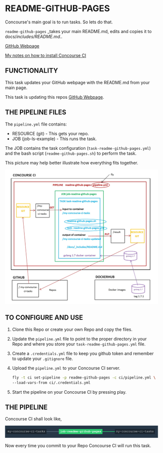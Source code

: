 # README-GITHUB-PAGES

Concourse's main goal is to run tasks. So lets do that.

`readme-github-pages` _takes your main README.md, edits and copies it to docs/_includes/README.md.._

[GitHub Webpage](https://jeffdecola.github.io/my-concourse-ci-tasks/)

[My notes on how to install Concourse CI](https://github.com/JeffDeCola/my-cheat-sheets/tree/master/concourse-ci-cheat-sheet)

## FUNCTIONALITY

This task updates your GitHub webpage with the README.md from your main page.

This task is updating this repos [GitHub Webpage](https://jeffdecola.github.io/my-concourse-ci-tasks/).

## THE PIPELINE FILES

The `pipeline.yml` file contains:

* RESOURCE (git) - This gets your repo.
* JOB (job-ls-example) - This runs the task.

The JOB contains the task configuration (`task-readme-github-pages.yml`) and
the bash script (`readme-github-pages.sh`) to perform the task.

This picture may help better illustrate how everything fits together.

![IMAGE - concourse ci readme-github-pages - IMAGE](../docs/pics/readme-github-pages-concourse-structure.jpg)

## TO CONFIGURE AND USE

1. Clone this Repo or create your own Repo and copy the files.

1. Update the `pipeline.yml` file to point to the proper directory in your
   Repo and where you store your `task-readme-github-pages.yml` file.

1. Create a `.credentials.yml` file to keep you github token and
   remember to update your `.gitignore` file.

1. Upload the `pipeline.yml` to your Concourse CI server.

   ```bash
   fly -t ci set-pipeline -p readme-github-pages -c ci/pipeline.yml \
   --load-vars-from ci/.credentials.yml
   ```

1. Start the pipeline on your Concourse CI by pressing play.

## THE PIPELINE

Concourse CI shall look like,

![IMAGE - readme-github-pages concourse ci pipeline - IMAGE](../docs/pics/readme-github-pages-pipeline.jpg)

Now every time you commit to your Repo Concourse CI will run this task.
